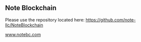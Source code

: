 ## Note Blockchain 

Please use the repository located here: https://github.com/note-llc/NoteBlockchain

www.notebc.com

